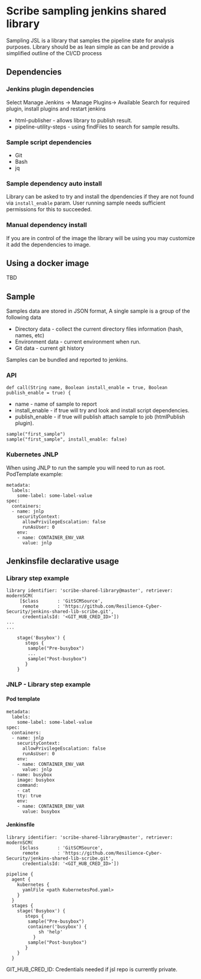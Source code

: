# Scribe sampling jenkins shared library
Sampling JSL is a library that samples the pipeline state for analysis purposes.
Library should be as lean simple as can be and provide a simplified outline of the CI/CD process

## Dependencies

### Jenkins plugin dependencies
Select Manage Jenkins -> Manage Plugins-> Available
Search for required plugin, install plugins and restart jenkins
* html-publisher - allows library to publish result.
* pipeline-utility-steps - using findFiles to search for sample results.

### Sample script dependencies
* Git
* Bash
* jq

### Sample dependency auto install
Library can be asked to try and install the dpendencies if they are not found via `install_enable` param.
User running sample needs sufficient permissions for this to succeeded.

### Manual dependency install
If you are in control of the image the library will be using you may
customize it add the dependencies to image.

## Using a docker image
TBD

## Sample 
Samples data are stored in JSON format,
A single sample is a group of the following data
* Directory data - collect the current directory files information (hash, names, etc)
* Environment data - current environment when run.
* Git data - current git history

Samples can be bundled and reported to jenkins.

### API
```
def call(String name, Boolean install_enable = true, Boolean publish_enable = true) {
```
* name - name of sample to report
* install_enable - if true will try and look and install script dependencies.
* publish_enable - if true will publish attach sample to job (htmlPublish plugin).

```
sample("first_sample")
sample("first_sample", install_enable: false)
```

### Kubernetes JNLP
When using JNLP to run the sample you will need to run as root.
PodTemplate example:
```
metadata:
  labels:
    some-label: some-label-value
spec:
  containers:
  - name: jnlp
    securityContext:
      allowPrivilegeEscalation: false
      runAsUser: 0
    env:
    - name: CONTAINER_ENV_VAR
      value: jnlp
```

## Jenkinsfile declarative usage
### Library step example
```
library identifier: 'scribe-shared-library@master', retriever: modernSCM(
     [$class       : 'GitSCMSource',
      remote       : 'https://github.com/Resilience-Cyber-Security/jenkins-shared-lib-scribe.git',
      credentialsId: '<GIT_HUB_CRED_ID>'])
...
...

    stage('Busybox') {
       steps {
        sample("Pre-busybox")
        ...
        sample("Post-busybox")
       }
    }

```


### JNLP - Library step example 
#### Pod template
```
metadata:
  labels:
    some-label: some-label-value
spec:
  containers:
  - name: jnlp
    securityContext:
      allowPrivilegeEscalation: false
      runAsUser: 0
    env:
    - name: CONTAINER_ENV_VAR
      value: jnlp
  - name: busybox
    image: busybox
    command:
    - cat
    tty: true
    env:
    - name: CONTAINER_ENV_VAR
      value: busybox
```

#### Jenkinsfile
```
library identifier: 'scribe-shared-library@master', retriever: modernSCM(
     [$class       : 'GitSCMSource',
      remote       : 'https://github.com/Resilience-Cyber-Security/jenkins-shared-lib-scribe.git',
      credentialsId: '<GIT_HUB_CRED_ID>'])

pipeline {
  agent {
    kubernetes {
      yamlFile <path KubernetesPod.yaml>
    }
  }
  stages {
    stage('Busybox') {
       steps {
        sample("Pre-busybox")
        container('busybox') {
            sh 'help'
          }        
        sample("Post-busybox")
       }
    }
  }

```

GIT_HUB_CRED_ID: Credentials needed if jsl repo is currently private.
